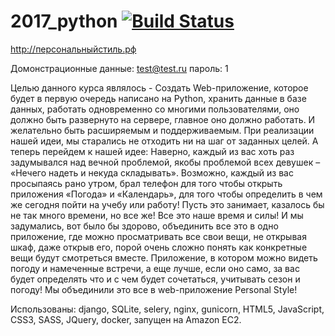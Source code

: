# 2017_python [![Build Status](https://travis-ci.org/glowlex/2017_python.svg?branch=master)](https://travis-ci.org/glowlex/2017_python)

http://персональныйстиль.рф

Домонстрационные данные:
test@test.ru
пapoль: 1

Целью	 данного	 курса	 являлось	- Создать	 Web-приложение,	 которое	 будет	 в	 первую	очередь	написано	на	Python,	хранить	данные	в	базе	данных,	работать	одновременно	со	многими	пользователями,	 оно	 должно	 быть	 развернуто	 на	 сервере,	 главное	 оно	 должно	 работать.	 И	желательно	быть	расширяемым	и	поддерживаемым.	При	реализации	нашей	идеи,	мы	старались	не	отходить	ни	на	шаг от	заданных	целей.
А	теперь	перейдем	к нашей	идее:
Наверно,	каждый	из	вас	хоть	раз	задумывался	над	вечной	проблемой,	якобы	проблемой	всех	девушек	– «Нечего	надеть	и	некуда	складывать».
Возможно,	каждый	из	вас	просыпаясь	рано	утром,	брал	телефон	для	того	чтобы	открыть	приложения	 «Погода»	и	 «Календарь»,	для	 того	чтобы	 определить	в	чем	же	 сегодня	 пойти	на	учебу	или	работу!	Пусть	это	занимает,	казалось	бы	не	так	много	времени,	но	все	же!	
Все	это	наше	время	и	силы!	И	мы	задумались,	вот	было	бы	здорово,	объединить	все	это	в	одно	приложение,	где	можно	просматривать	все	свои	вещи,	не	открывая	шкаф,	даже	открыв	его, порой	 очень	 сложно	 понять	 как	 конкретные	 вещи	 будут	 смотреться	 вместе.	 Приложение,	 в	котором можно	видеть	погоду	и	намеченные	встречи,	а	еще	лучше,	если	оно	само, за	вас	будет	определять	что	и	с	чем	будет	сочетаться,	учитывать	сезон	и	погоду!
Мы	объединили	это	все	в	web-приложение	Personal	Style!

Использованы: django, SQLite, selery, nginx, gunicorn, HTML5, JavaScript, CSS3, SASS, JQuery, docker, запущен на Amazon EC2.
